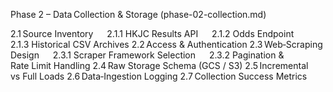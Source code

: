<!-- docs/phase-02-ingestion.md -->
Phase 2 – Data Collection & Storage (phase-02-collection.md)

2.1 Source Inventory
  2.1.1 HKJC Results API
  2.1.2 Odds Endpoint
  2.1.3 Historical CSV Archives
2.2 Access & Authentication
2.3 Web‑Scraping Design
  2.3.1 Scraper Framework Selection
  2.3.2 Pagination & Rate Limit Handling
2.4 Raw Storage Schema (GCS / S3)
2.5 Incremental vs Full Loads
2.6 Data‑Ingestion Logging
2.7 Collection Success Metrics

